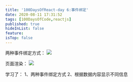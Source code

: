 ```yaml
---
title: '100DaysOfReact-day 6:事件绑定'
date: 2020-08-11 17:31:52
tags: [100DaysOfCode,reactjs]
published: true
hideInList: false
feature: 
isTop: false
---
```

两种事件绑定方式：
![](https://blog.iiba.fun/post-images/1602927209442.png)

页面渲染：
![](https://blog.iiba.fun/post-images/1602927231467.png)

学习了：
1、两种事件绑定方式
2、根据数据内容显示不同信息